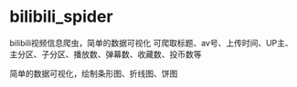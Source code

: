 # bilibili_spider
bilibili视频信息爬虫，简单的数据可视化
可爬取标题、av号、上传时间、UP主、主分区、子分区、播放数、弹幕数、收藏数、投币数等

简单的数据可视化，绘制条形图、折线图、饼图
